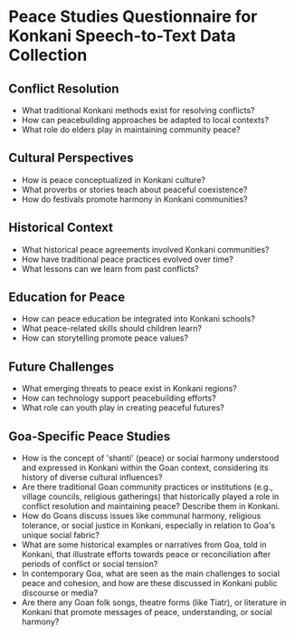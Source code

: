# Peace Studies Questionnaire for Konkani Speech-to-Text Data Collection

## Conflict Resolution
- What traditional Konkani methods exist for resolving conflicts?
- How can peacebuilding approaches be adapted to local contexts?
- What role do elders play in maintaining community peace?

## Cultural Perspectives
- How is peace conceptualized in Konkani culture?
- What proverbs or stories teach about peaceful coexistence?
- How do festivals promote harmony in Konkani communities?

## Historical Context
- What historical peace agreements involved Konkani communities?
- How have traditional peace practices evolved over time?
- What lessons can we learn from past conflicts?

## Education for Peace
- How can peace education be integrated into Konkani schools?
- What peace-related skills should children learn?
- How can storytelling promote peace values?

## Future Challenges
- What emerging threats to peace exist in Konkani regions?
- How can technology support peacebuilding efforts?
- What role can youth play in creating peaceful futures?

## Goa-Specific Peace Studies
- How is the concept of 'shanti' (peace) or social harmony understood and expressed in Konkani within the Goan context, considering its history of diverse cultural influences?
- Are there traditional Goan community practices or institutions (e.g., village councils, religious gatherings) that historically played a role in conflict resolution and maintaining peace? Describe them in Konkani.
- How do Goans discuss issues like communal harmony, religious tolerance, or social justice in Konkani, especially in relation to Goa's unique social fabric?
- What are some historical examples or narratives from Goa, told in Konkani, that illustrate efforts towards peace or reconciliation after periods of conflict or social tension?
- In contemporary Goa, what are seen as the main challenges to social peace and cohesion, and how are these discussed in Konkani public discourse or media?
- Are there any Goan folk songs, theatre forms (like Tiatr), or literature in Konkani that promote messages of peace, understanding, or social harmony?
